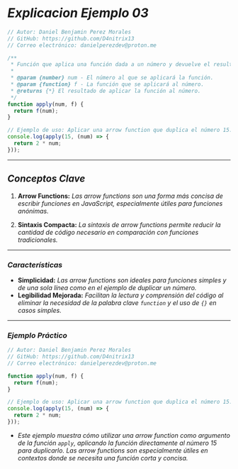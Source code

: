 <!-- Autor: Daniel Benjamin Perez Morales -->
<!-- GitHub: https://github.com/D4nitrix13 -->
<!-- GitLab: https://gitlab.com/D4nitrix13 -->
<!-- Correo electrónico: danielperezdev@proton.me -->

# ***Explicacion Ejemplo 03***

```javascript
// Autor: Daniel Benjamin Perez Morales
// GitHub: https://github.com/D4nitrix13
// Correo electrónico: danielperezdev@proton.me

/**
 * Función que aplica una función dada a un número y devuelve el resultado.
 *
 * @param {number} num - El número al que se aplicará la función.
 * @param {function} f - La función que se aplicará al número.
 * @returns {*} El resultado de aplicar la función al número.
 */
function apply(num, f) {
  return f(num);
}

// Ejemplo de uso: Aplicar una arrow function que duplica el número 15.
console.log(apply(15, (num) => {
  return 2 * num;
}));
```

---

## ***Conceptos Clave***

1. **Arrow Functions:** *Las arrow functions son una forma más concisa de escribir funciones en JavaScript, especialmente útiles para funciones anónimas.*

2. **Sintaxis Compacta:** *La sintaxis de arrow functions permite reducir la cantidad de código necesario en comparación con funciones tradicionales.*

---

### ***Características***

- **Simplicidad:** *Las arrow functions son ideales para funciones simples y de una sola línea como en el ejemplo de duplicar un número.*
- **Legibilidad Mejorada:** *Facilitan la lectura y comprensión del código al eliminar la necesidad de la palabra clave `function` y el uso de `{}` en casos simples.*

---

### ***Ejemplo Práctico***

```javascript
// Autor: Daniel Benjamin Perez Morales
// GitHub: https://github.com/D4nitrix13
// Correo electrónico: danielperezdev@proton.me

function apply(num, f) {
  return f(num);
}

// Ejemplo de uso: Aplicar una arrow function que duplica el número 15.
console.log(apply(15, (num) => {
  return 2 * num;
}));
```

- *Este ejemplo muestra cómo utilizar una arrow function como argumento de la función `apply`, aplicando la función directamente al número 15 para duplicarlo. Las arrow functions son especialmente útiles en contextos donde se necesita una función corta y concisa.*
